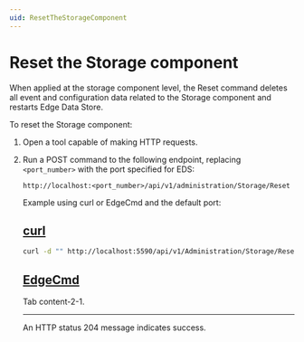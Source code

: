 ```yaml
---
uid: ResetTheStorageComponent
---
```


# Reset the Storage component

When applied at the storage component level, the Reset command deletes all event and configuration data related to the Storage component and restarts Edge Data Store.

To reset the Storage component:

1. Open a tool capable of making HTTP requests.

1. Run a POST command to the following endpoint, replacing `<port_number>` with the port specified for EDS:

    ```http
    http://localhost:<port_number>/api/v1/administration/Storage/Reset
    ```

    Example using curl or EdgeCmd and the default port:

    ## [curl](#tab/tabid-1)
    
    ```bash
    curl -d "" http://localhost:5590/api/v1/Administration/Storage/Reset
    ```
    
    ## [EdgeCmd](#tab/tabid-2)
    
    Tab content-2-1.
    ***
    
    An HTTP status 204 message indicates success.
